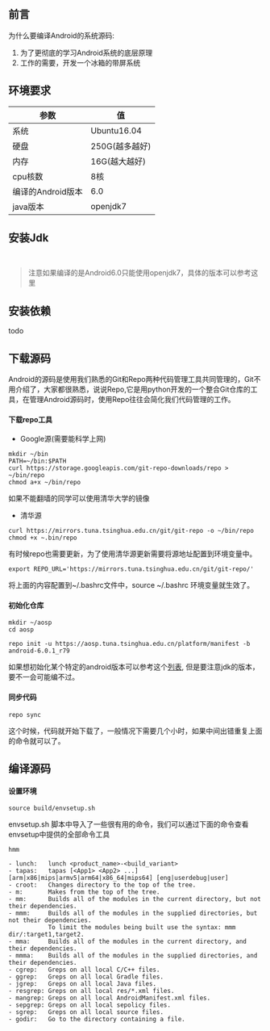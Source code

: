 ## 前言
为什么要编译Android的系统源码:
1. 为了更彻底的学习Android系统的底层原理
2. 工作的需要，开发一个冰箱的带屏系统

## 环境要求
|参数|值|
|--|--|
| 系统| Ubuntu16.04|
|硬盘|250G(越多越好)|
|内存|16G(越大越好)|
|cpu核数|8核|
|编译的Android版本|6.0|
|java版本|openjdk7|

## 安装Jdk

```


```
> 注意如果编译的是Android6.0只能使用openjdk7，具体的版本可以参考这里

## 安装依赖

todo



## 下载源码

Android的源码是使用我们熟悉的Git和Repo两种代码管理工具共同管理的，Git不用介绍了，大家都很熟悉，说说Repo,它是用python开发的一个整合Git仓库的工具，在管理Android源码时，使用Repo往往会简化我们代码管理的工作。

#### 下载repo工具

- Google源(需要能科学上网)

```
mkdir ~/bin
PATH=~/bin:$PATH
curl https://storage.googleapis.com/git-repo-downloads/repo > ~/bin/repo
chmod a+x ~/bin/repo
```

如果不能翻墙的同学可以使用清华大学的镜像

- 清华源

```
curl https://mirrors.tuna.tsinghua.edu.cn/git/git-repo -o ~/bin/repo
chmod +x ~.bin/repo

```

有时候repo也需要更新，为了使用清华源更新需要将源地址配置到环境变量中。

```
export REPO_URL='https://mirrors.tuna.tsinghua.edu.cn/git/git-repo/'

```

将上面的内容配置到~/.bashrc文件中，source ~/.bashrc 环境变量就生效了。

#### 初始化仓库

```
mkdir ~/aosp
cd aosp
```

```
repo init -u https://aosp.tuna.tsinghua.edu.cn/platform/manifest -b android-6.0.1_r79
```

如果想初始化某个特定的android版本可以参考这个[列表](https://source.android.com/setup/start/build-numbers#source-code-tags-and-builds), 但是要注意jdk的版本，要不一会可能编不过。

#### 同步代码

```
repo sync
```

这个时候，代码就开始下载了，一般情况下需要几个小时，如果中间出错重复上面的命令就可以了。



## 编译源码



#### 设置环境

```
source build/envsetup.sh
```

envsetup.sh 脚本中导入了一些很有用的命令，我们可以通过下面的命令查看envsetup中提供的全部命令工具

```
hmm
```

```
- lunch:   lunch <product_name>-<build_variant>
- tapas:   tapas [<App1> <App2> ...] [arm|x86|mips|armv5|arm64|x86_64|mips64] [eng|userdebug|user]
- croot:   Changes directory to the top of the tree.
- m:       Makes from the top of the tree.
- mm:      Builds all of the modules in the current directory, but not their dependencies.
- mmm:     Builds all of the modules in the supplied directories, but not their dependencies.
           To limit the modules being built use the syntax: mmm dir/:target1,target2.
- mma:     Builds all of the modules in the current directory, and their dependencies.
- mmma:    Builds all of the modules in the supplied directories, and their dependencies.
- cgrep:   Greps on all local C/C++ files.
- ggrep:   Greps on all local Gradle files.
- jgrep:   Greps on all local Java files.
- resgrep: Greps on all local res/*.xml files.
- mangrep: Greps on all local AndroidManifest.xml files.
- sepgrep: Greps on all local sepolicy files.
- sgrep:   Greps on all local source files.
- godir:   Go to the directory containing a file.

```
